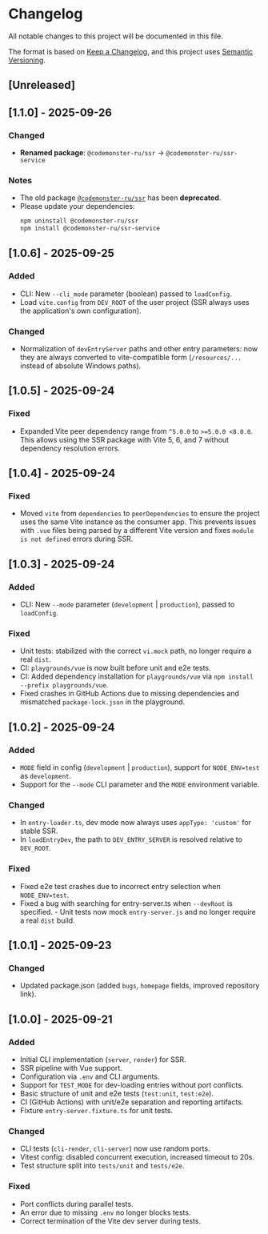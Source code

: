 # Changelog

All notable changes to this project will be documented in this file.

The format is based on [Keep a Changelog](https://keepachangelog.com/en/1.1.0/),
and this project uses [Semantic Versioning](https://semver.org/lang/en/).

## [Unreleased]

## [1.1.0] - 2025-09-26

### Changed

-   **Renamed package**: `@codemonster-ru/ssr` → `@codemonster-ru/ssr-service`

### Notes

-   The old package [`@codemonster-ru/ssr`](https://www.npmjs.com/package/@codemonster-ru/ssr) has been **deprecated**.
-   Please update your dependencies:
    ```bash
    npm uninstall @codemonster-ru/ssr
    npm install @codemonster-ru/ssr-service
    ```

## [1.0.6] - 2025-09-25

### Added

-   CLI: New `--cli_mode` parameter (boolean) passed to `loadConfig`.
-   Load `vite.config` from `DEV_ROOT` of the user project (SSR always uses the application's own configuration).

### Changed

-   Normalization of `devEntryServer` paths and other entry parameters: now they are always converted to vite-compatible form (`/resources/...` instead of absolute Windows paths).

## [1.0.5] - 2025-09-24

### Fixed

-   Expanded Vite peer dependency range from `^5.0.0` to `>=5.0.0 <8.0.0`.
    This allows using the SSR package with Vite 5, 6, and 7 without dependency resolution errors.

## [1.0.4] - 2025-09-24

### Fixed

-   Moved `vite` from `dependencies` to `peerDependencies` to ensure the project uses the same Vite instance as the consumer app. This prevents issues with `.vue` files being parsed by a different Vite version and fixes `module is not defined` errors during SSR.

## [1.0.3] - 2025-09-24

### Added

-   CLI: New `--mode` parameter (`development` | `production`), passed to `loadConfig`.

### Fixed

-   Unit tests: stabilized with the correct `vi.mock` path, no longer require a real `dist`.
-   CI: `playgrounds/vue` is now built before unit and e2e tests.
-   CI: Added dependency installation for `playgrounds/vue` via `npm install --prefix playgrounds/vue`.
-   Fixed crashes in GitHub Actions due to missing dependencies and mismatched `package-lock.json` in the playground.

## [1.0.2] - 2025-09-24

### Added

-   `MODE` field in config (`development` | `production`), support for `NODE_ENV=test` as `development`.
-   Support for the `--mode` CLI parameter and the `MODE` environment variable.

### Changed

-   In `entry-loader.ts`, dev mode now always uses `appType: 'custom'` for stable SSR.
-   In `loadEntryDev`, the path to `DEV_ENTRY_SERVER` is resolved relative to `DEV_ROOT`.

### Fixed

-   Fixed e2e test crashes due to incorrect entry selection when `NODE_ENV=test`.
-   Fixed a bug with searching for entry-server.ts when `--devRoot` is specified. - Unit tests now mock `entry-server.js` and no longer require a real `dist` build.

## [1.0.1] - 2025-09-23

### Changed

-   Updated package.json (added `bugs`, `homepage` fields, improved repository link).

## [1.0.0] - 2025-09-21

### Added

-   Initial CLI implementation (`server`, `render`) for SSR.
-   SSR pipeline with Vue support.
-   Configuration via `.env` and CLI arguments.
-   Support for `TEST_MODE` for dev-loading entries without port conflicts.
-   Basic structure of unit and e2e tests (`test:unit`, `test:e2e`).
-   CI (GitHub Actions) with unit/e2e separation and reporting artifacts.
-   Fixture `entry-server.fixture.ts` for unit tests.

### Changed

-   CLI tests (`cli-render`, `cli-server`) now use random ports.
-   Vitest config: disabled concurrent execution, increased timeout to 20s.
-   Test structure split into `tests/unit` and `tests/e2e`.

### Fixed

-   Port conflicts during parallel tests.
-   An error due to missing `.env` no longer blocks tests.
-   Correct termination of the Vite dev server during tests.
